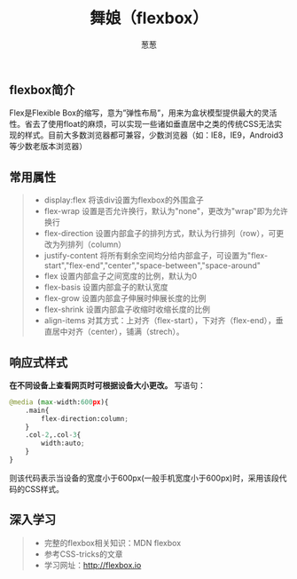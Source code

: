 ﻿---
layout:     post
title:      舞娘（flexbox）
author:     葱葱
tags: 		CSS 笔记
category:  project1

---

## flexbox简介
Flex是Flexible Box的缩写，意为”弹性布局”，用来为盒状模型提供最大的灵活性。省去了使用float的麻烦，可以实现一些诸如垂直居中之类的传统CSS无法实现的样式。目前大多数浏览器都可兼容，少数浏览器（如：IE8，IE9，Android3等少数老版本浏览器）
## 常用属性
> * display:flex    将该div设置为flexbox的外围盒子
> * flex-wrap 设置是否允许换行，默认为"none"，更改为"wrap"即为允许换行
> * flex-direction 设置内部盒子的排列方式，默认为行排列（row），可更改为列排列（column）
> * justify-content 将所有剩余空间均分给内部盒子，可设置为"flex-start","flex-end","center","space-between","space-around"
> * flex 设置内部盒子之间宽度的比例，默认为0
> * flex-basis  设置内部盒子的默认宽度
> * flex-grow 设置内部盒子伸展时伸展长度的比例
> * flex-shrink 设置内部盒子收缩时收缩长度的比例
> * align-items 对其方式：上对齐（flex-start），下对齐（flex-end），垂直居中对齐（center），铺满（strech）。
## 响应式样式
**在不同设备上查看网页时可根据设备大小更改。**
写语句：
```python
@media (max-width:600px){
    .main{
        flex-direction:column;
    }
    .col-2,.col-3{
        width:auto;
    }
}
```
则该代码表示当设备的宽度小于600px(一般手机宽度小于600px)时，采用该段代码的CSS样式。
## 深入学习
> * 完整的flexbox相关知识：MDN flexbox
> * 参考CSS-tricks的文章
> * 学习网址：http://flexbox.io





